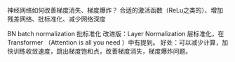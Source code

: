 神经网络如何改善梯度消失、梯度爆炸？
合适的激活函数（ReLu之类的）、增加残差网络、批标准化、减少网络深度


BN batch normalization 批标准化
改进版：Layer Normalization 层标准化，在 Transformer （Attention is all you need ）中有提到。
好处：可以减少计算，加快训练收敛速度，跳出梯度饱和点，改善梯度消失，梯度爆炸问题。